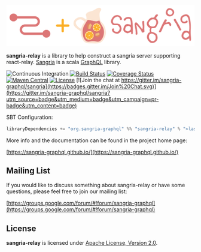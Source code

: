 ![Scagria Relay Support](https://raw.githubusercontent.com/sangria-graphql/sangria-logo/master/sangria-relay-logo.png)

**sangria-relay** is a library to help construct a sangria server supporting react-relay. [Sangria](https://sangria-graphql.github.io/) is a scala [GraphQL](http://facebook.github.io/graphql/) library.

![Continuous Integration](https://github.com/sangria-graphql/sangria-relay/workflows/Continuous%20Integration/badge.svg)
[![Build Status](https://travis-ci.com/sangria-graphql/sangria-relay.svg?branch=master)](https://travis-ci.com/sangria-graphql/sangria-relay)
[![Coverage Status](http://coveralls.io/repos/sangria-graphql/sangria-relay/badge.svg?branch=master&service=github)](http://coveralls.io/github/sangria-graphql/sangria-relay?branch=master)
[![Maven Central](https://maven-badges.herokuapp.com/maven-central/org.sangria-graphql/sangria-relay_2.12/badge.svg)](https://maven-badges.herokuapp.com/maven-central/org.sangria-graphql/sangria-relay_2.12)
[![License](http://img.shields.io/:license-Apache%202-brightgreen.svg)](http://www.apache.org/licenses/LICENSE-2.0.txt)
[![Join the chat at https://gitter.im/sangria-graphql/sangria](https://badges.gitter.im/Join%20Chat.svg)](https://gitter.im/sangria-graphql/sangria?utm_source=badge&utm_medium=badge&utm_campaign=pr-badge&utm_content=badge)

SBT Configuration:

```scala
libraryDependencies += "org.sangria-graphql" %% "sangria-relay" % "<last version>"
```

More info and the documentation can be found in the project home page:

[https://sangria-graphql.github.io/](https://sangria-graphql.github.io/)

## Mailing List

If you would like to discuss something about sangria-relay or have some questions, please feel free to join our mailing list:

[https://groups.google.com/forum/#!forum/sangria-graphql](https://groups.google.com/forum/#!forum/sangria-graphql)

## License

**sangria-relay** is licensed under [Apache License, Version 2.0](http://www.apache.org/licenses/LICENSE-2.0).
